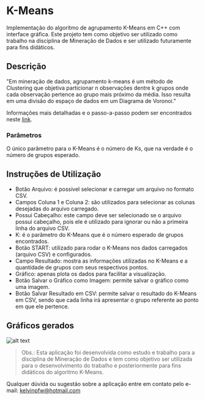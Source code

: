 # K-Means

Implementação do algoritmo de agrupamento K-Means em C++ com interface gráfica. Este projeto tem como objetivo ser utilizado como trabalho na disciplina de Mineração de Dados e ser utilizado futuramente para fins didáticos.

## Descrição

"Em mineração de dados, agrupamento k-means é um método de Clustering que objetiva particionar n observações dentre k grupos onde cada observação pertence ao grupo mais próximo da média. Isso resulta em uma divisão do espaço de dados em um Diagrama de Voronoi."

Informações mais detalhadas e o passo-a-passo podem ser encontrados neste [link](http://imasters.com.br/artigo/4709/sql-server/data-mining-na-pratica-algoritmo-k-means/).

### Parâmetros

O único parâmetro para o K-Means é o número de Ks, que na verdade é o número de grupos esperado.

## Instruções de Utilização

- Botão Arquivo: é possível selecionar e carregar um arquivo no formato CSV.
- Campos Coluna 1 e Coluna 2: são utilizados para selecionar as colunas desejadas do arquivo carregado.
- Possui Cabeçalho: este campo deve ser selecionado se o arquivo possui cabeçalho, pois ele é utilizado para ignorar ou não a primeira linha do arquivo CSV.
- K: é o parâmetro do K-Means que é o número esperado de grupos encontrados.
- Botão START: utilizado para rodar o K-Means nos dados carregados (arquivo CSV) e configurados.
- Campo Resultado: mostra as informações utilizadas no K-Means e a quantidade de grupos com seus respectivos pontos.
- Gráfico: apenas plota os dados para facilitar a visualização.
- Botão Salvar o Gráfico como Imagem: permite salvar o gráfico como uma imagem.
- Botão Salvar Resultado em CSV: permite salvar o resultado do K-Means em CSV, sendo que cada linha irá apresentar o grupo referente ao ponto em que ele pertence.

## Gráficos gerados

![alt text](https://github.com/kelvins/K-Means/blob/master/Graficos.png "Graficos")

> Obs.: Esta aplicação foi desenvolvida como estudo e trabalho para a disciplina de Mineração de Dados e tem como objetivo ser utilizada para o desenvolvimento do trabalho e posteriormente para fins didáticos do algoritmo K-Means.

Qualquer dúvida ou sugestão sobre a aplicação entre em contato pelo e-mail: kelvinpfw@hotmail.com